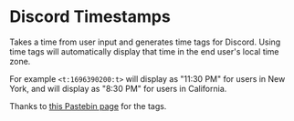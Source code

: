 # Discord Timestamps

Takes a time from user input and generates time tags for Discord. Using time tags will automatically display that time in the end user's local time zone.

For example `<t:1696390200:t>` will display as "11:30 PM" for users in New York, and will display as "8:30 PM" for users in California.

Thanks to [this Pastebin page](https://pastebin.com/rJFE9yxq) for the tags.